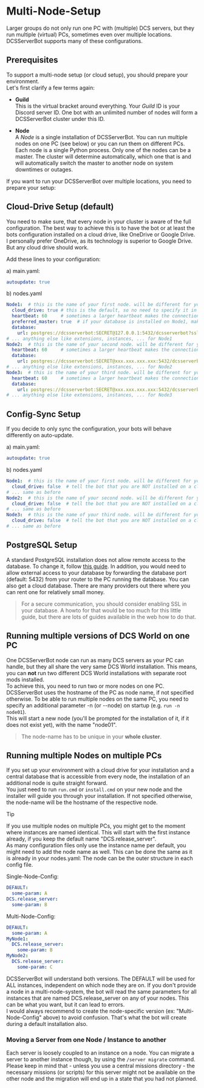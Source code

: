 # Multi-Node-Setup
Larger groups do not only run one PC with (multiple) DCS servers, but they run multiple (virtual) PCs, sometimes even 
over multiple locations. DCSServerBot supports many of these configurations.

## Prerequisites
To support a multi-node setup (or cloud setup), you should prepare your environment.<br>
Let's first clarify a few terms again:

- **Guild**<br>
This is the virtual bracket around everything. Your _Guild_ ID is your Discord server ID. One bot with an unlimited number 
of nodes will form a DCSServerBot cluster under this ID.

- **Node**<br>
A _Node_ is a single installation of DCSServerBot. You can run multiple nodes on one PC (see below) or you can run them
on different PCs. Each node is a single Python process. Only one of the nodes can be a master. The cluster will 
determine automatically, which one that is and will automatically switch the master to another node on system downtimes 
or outages.

If you want to run your DCSServerBot over multiple locations, you need to prepare your setup:

## Cloud-Drive Setup (default)
You need to make sure, that every node in your cluster is aware of the full configuration. The best way to achieve this
is to have the bot or at least the bots configuration installed on a cloud drive, like OneDrive or Google Drive. 
I personally prefer OneDrive, as its technology is superior to Google Drive. But any cloud drive should work.

Add these lines to your configuration:

a) main.yaml:
```yaml
autoupdate: true
```

b) nodes.yaml
```yaml
Node1:  # this is the name of your first node. will be different for you
  cloud_drive: true # this is the default, so no need to specify it in here, just for reference    
  heartbeat: 60     # sometimes a larger heartbeat makes the connection between the nodes more stable. I recommend using 60 here (default = 30)
  preferred_master: true  # if your database is installed on Node1, make it your preferred master node
  database:
    url: postgres://dcsserverbot:SECRET@127.0.0.1:5432/dcsserverbot?sslmode=prefer  # if your database is installed on Node1
# ... anything else like extensions, instances, ... for Node1
Node2:  # this is the name of your second node. will be different for you
  heartbeat: 60     # sometimes a larger heartbeat makes the connection between the nodes more stable. I recommend using 60 here (default = 30)
  database:
    url: postgres://dcsserverbot:SECRET@xxx.xxx.xxx.xxx:5432/dcsserverbot?sslmode=prefer  # replace xxx.xxx.xxx.xxx with the IP of Node1
# ... anything else like extensions, instances, ... for Node2
Node3:  # this is the name of your third node. will be different for you
  heartbeat: 60     # sometimes a larger heartbeat makes the connection between the nodes more stable. I recommend using 60 here (default = 30)
  database:
    url: postgres://dcsserverbot:SECRET@xxx.xxx.xxx.xxx:5432/dcsserverbot?sslmode=prefer  # replace xxx.xxx.xxx.xxx with the IP of Node1
# ... anything else like extensions, instances, ... for Node3
```

## Config-Sync Setup
If you decide to only sync the configuration, your bots will behave differently on auto-update.

a) main.yaml:
```yaml
autoupdate: true
```

b) nodes.yaml
```yaml
Node1:  # this is the name of your first node. will be different for you
  cloud_drive: false  # tell the bot that you are NOT installed on a cloud drive    
# ... same as before
Node2:  # this is the name of your second node. will be different for you
  cloud_drive: false  # tell the bot that you are NOT installed on a cloud drive    
# ... same as before
Node3:  # this is the name of your third node. will be different for you
  cloud_drive: false  # tell the bot that you are NOT installed on a cloud drive    
# ... same as before
```

## PostgreSQL Setup
A standard PostgreSQL installation does not allow remote access to the database. To change it, follow [this guide](https://blog.devart.com/configure-postgresql-to-allow-remote-connection.html).
In addition, you would need to allow external access to your database by forwarding the database port (default: 5432)
from your router to the PC running the database. You can also get a cloud database. There are many providers out there
where you can rent one for relatively small money.
> For a secure communication, you should consider enabling SSL in your database. A howto for that would be too much
> for this little guide, but there are lots of guides available in the web how to do that.

## Running multiple versions of DCS World on one PC
One DCSServerBot node can run as many DCS servers as your PC can handle, but they all share the very same DCS World 
installation. This means, you can **not** run two different DCS World installations with separate root mods installed.<br>
To achieve this, you need to run two or more nodes on one PC.<br>
DCSServerBot uses the hostname of the PC as node name, if not specified otherwise. To be able to run multiple nodes on
the same PC, you need to specify an additional parameter -n (or --node) on startup (e.g. `run -n node01`).<br>
This will start a new node (you'll be prompted for the installation of it, if it does not exist yet), with the name
"node01". 
> The node-name has to be unique in your **whole cluster**.

## Running multiple Nodes on multiple PCs
If you set up your environment with a cloud drive for your installation and a central database that is accessible from
every node, the installation of an additional node is quite straight forward.<br>
You just need to run `run.cmd` or `install.cmd` on your new node and the installer will guide you through your 
installation. If not specified otherwise, the node-name will be the hostname of the respective node.

> [!TIP]
> If you use multiple nodes on multiple PCs, you might get to the moment where instances are named identical. 
> This will start with the first instance already, if you keep the default name "DCS.release_server".<br>
> As many configuration files only use the instance name per default, you might need to add the node name as well.
> This can be done the same as it is already in your nodes.yaml: The node can be the outer structure in each config file.
> 
> Single-Node-Config:
> ```yaml
> DEFAULT:
>   some-param: A
> DCS.release_server:
>   some-param: B
> ```
> 
> Multi-Node-Config:
> ```yaml
> DEFAULT:
>   some-param: A
> MyNode1:
>   DCS.release_server:
>     some-param: B
> MyNode2:
>   DCS.release_server:
>     some-param: C
> ```
DCSServerBot will understand both versions. The DEFAULT will be used for ALL instances, independent on which node they 
are on. If you don't provide a node in a multi-node-system, the bot will read the same parameters for all instances 
that are named DCS.release_server on any of your nodes. This can be what you want, but it can lead to errors.<br>
I would always recommend to create the node-specific version (ex: "Multi-Node-Config" above) to avoid confusion. That's 
what the bot will create during a default installation also.

### Moving a Server from one Node / Instance to another
Each server is loosely coupled to an instance on a node. You can migrate a server to another instance though, by using
the `/server migrate` command. Please keep in mind that - unless you use a central missions directory - the necessary
missions (or scripts) for this server might not be available on the other node and the migration will end up in a state
that you had not planned.
